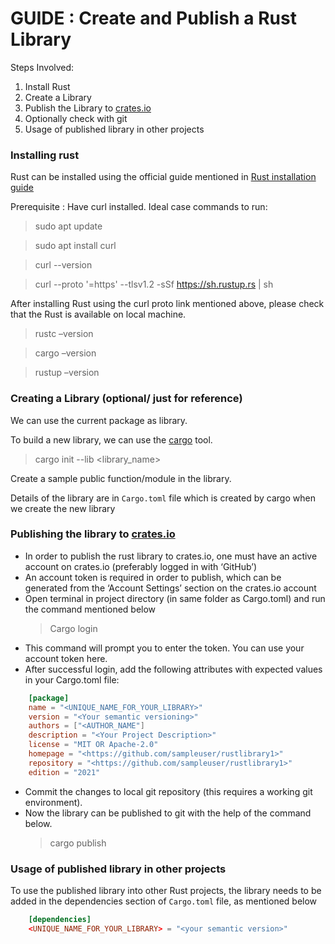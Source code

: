 # GUIDE : Create and Publish a Rust Library

Steps Involved: 
1. Install Rust
2. Create a Library
3. Publish the Library to [crates.io](https::/crates.io/)
4. Optionally check with git
5. Usage of published library in other projects

### Installing rust
 
Rust can be installed using the official guide mentioned in [Rust installation guide](https://www.rust-lang.org/tools/install)

Prerequisite : Have curl installed.
Ideal case commands to run:
> sudo apt update

> sudo apt install curl

> curl --version

> curl --proto '=https' --tlsv1.2 -sSf https://sh.rustup.rs | sh

After installing Rust using the curl proto link mentioned above, please check that the Rust is available on local machine.

> rustc –version 

> cargo –version 

> rustup –version
 

### Creating a Library (optional/ just for reference)
We can use the current package as library.

To build a new library, we can use the [cargo](https://doc.rust-lang.org/cargo/) tool.

> cargo init --lib <library_name>

Create a sample public function/module in the library.

Details of the library are in `Cargo.toml` file which is created by cargo when we create the new library


### Publishing the library to [crates.io](https::/crates.io/)
* In order to publish the rust library to crates.io, one must have an active account on crates.io \(preferably logged in with ‘GitHub’\)
* An account token is required in order to publish, which can be generated from the ‘Account Settings’ section on the crates.io account
* Open terminal in project directory (in same folder as Cargo.toml) and run the command mentioned below
   > Cargo login
* This command will prompt you to enter the token. You can use your account token here.
* After successful login, add the following attributes with expected values in your Cargo.toml file:
```toml
    [package]
    name = "<UNIQUE_NAME_FOR_YOUR_LIBRARY>"
    version = "<Your semantic versioning>"
    authors = ["<AUTHOR_NAME"]
    description = "<Your Project Description>"
    license = "MIT OR Apache-2.0"
    homepage = "<https://github.com/sampleuser/rustlibrary1>"
    repository = "<https://github.com/sampleuser/rustlibrary1>"
    edition = "2021"
```
* Commit the changes to local git repository (this requires a working git environment).
* Now the library can be published to git with the help of the command below.
    > cargo publish 

### Usage of published library in other projects
To use the published library into other Rust projects, the library needs to be added in the dependencies section of `Cargo.toml` file, as mentioned below
```toml
    [dependencies]
	<UNIQUE_NAME_FOR_YOUR_LIBRARY> = "<your semantic version>"
```
